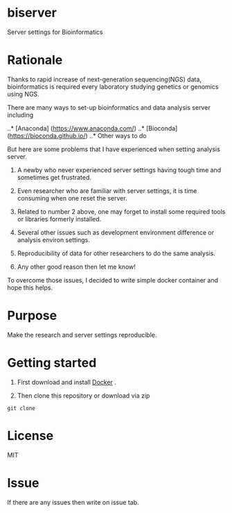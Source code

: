 # biserver
Server settings for Bioinformatics

# Rationale
Thanks to rapid increase of next-generation sequencing(NGS) data, bioinformatics is required every laboratory studying genetics or genomics using NGS.

There are many ways to set-up bioinformatics and data analysis server including

..* [Anaconda] (https://www.anaconda.com/)
..* [Bioconda] (https://bioconda.github.io/)
..* Other ways to do

But here are some problems that I have experienced when setting analysis server.

1. A newby who never experienced server settings having tough time and sometimes get frustrated.

2. Even researcher who are familiar with server settings, it is time consuming when one reset the server.

3. Related to number 2 above, one may forget to install some required tools or libraries formerly installed.

4. Several other issues such as development environment difference or analysis environ settings.

5. Reproducibility of data for other researchers to do the same analysis.

6. Any other good reason then let me know!

To overcome those issues, I decided to write simple docker container and hope this helps.

# Purpose
Make the research and server settings reproducible.

# Getting started

1. First download and install [Docker](https://docs.docker.com/install/) .

2. Then clone this repository or download via zip
```
git clone 
```

# License
MIT

# Issue
If there are any issues then write on issue tab.
